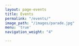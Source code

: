 ```yaml
---
layout: page-events
title: Events
permalink: "/events/"
image_path: "/images/parade.jpg"
menu: 'true'
navigation_weight: "4"

---
```

